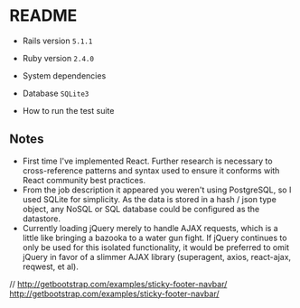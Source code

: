 # README


* Rails version `5.1.1`

* Ruby version `2.4.0`

* System dependencies

* Database `SQLite3`

* How to run the test suite

## Notes
- First time I've implemented React. Further research is necessary to cross-reference patterns and syntax used to ensure it conforms with React community best practices.
- From the job description it appeared you weren't using PostgreSQL, so I used SQLite for simplicity. As the data is stored in a hash / json type object, any NoSQL or SQL database could be configured as the datastore.
- Currently loading jQuery merely to handle AJAX requests, which is a little like bringing a bazooka to a water gun fight. If jQuery continues to only be used for this isolated functionality, it would be preferred to omit jQuery in favor of a slimmer AJAX library (superagent, axios, react-ajax, reqwest, et al).


<!-- Bootstrap -->
// http://getbootstrap.com/examples/sticky-footer-navbar/
http://getbootstrap.com/examples/sticky-footer-navbar/
